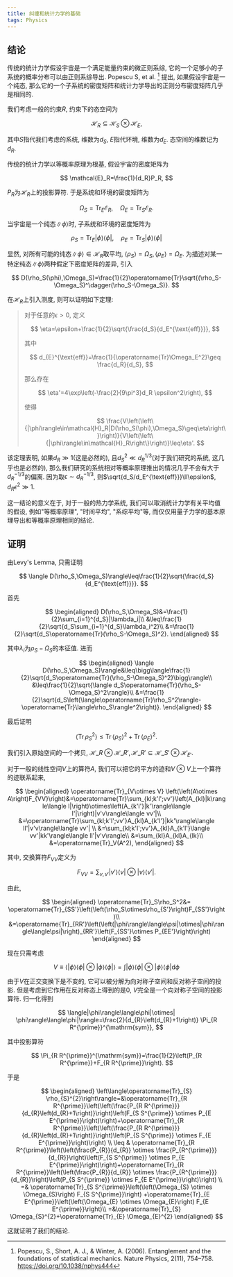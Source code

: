 ```yaml
---
title: 纠缠和统计力学的基础
tags: Physics
---
```


## 结论

传统的统计力学假设宇宙是一个满足能量约束的微正则系综, 它的一个足够小的子系统的概率分布可以由正则系综导出. Popescu S, et al. [^1] 提出, 如果假设宇宙是一个纯态, 那么它的一个子系统的密度矩阵和统计力学导出的正则分布密度矩阵几乎是相同的.

<!--more-->

我们考虑一般的约束$R$, 约束下的态空间为

$$
\mathcal{H}_R\subseteq \mathcal{H}_S\otimes\mathcal{H}_E, 
$$

其中$S$指代我们考虑的系统, 维数为$d_S$, $E$指代环境, 维数为$d_E$. 态空间的维数记为$d_R$.

传统的统计力学以等概率原理为根基, 假设宇宙的密度矩阵为

$$
\mathcal{E}_R=\frac{1}{d_R}P_R, 
$$

$P_R$为$\mathcal{H}_R$上的投影算符. 于是系统和环境的密度矩阵为

$$
\Omega_S=\operatorname{Tr}_E\mathcal{E}_R,\quad\Omega_E=\operatorname{Tr}_S\mathcal{E}_R. 
$$

当宇宙是一个纯态$\|\phi\rangle$时, 子系统和环境的密度矩阵为

$$
\rho_S=\operatorname{Tr}_E|\phi\rangle\langle\phi|,\quad\rho_E=\operatorname{Tr}_S|\phi\rangle\langle\phi|
$$

显然, 对所有可能的纯态$\|\phi\rangle\in\mathcal{H}_R$取平均, $\langle\rho_S\rangle=\Omega_S, \langle\rho_E\rangle=\Omega_E$. 为描述对某一特定纯态$\|\phi\rangle$两种假定下密度矩阵的差异, 引入

$$
D(\rho_S(\phi),\Omega_S)=\frac{1}{2}\operatorname{Tr}\sqrt{(\rho_S-\Omega_S)^\dagger(\rho_S-\Omega_S)}. 
$$

在$\mathcal{H}_R$上引入测度, 则可以证明如下定理:

> 对于任意的$\epsilon>0$, 定义
>
> $$
 \eta=\epsilon+\frac{1}{2}\sqrt{\frac{d_S}{d_E^{\text{eff}}}},
> $$
> 
> 其中
>
> $$
 d_{E}^{\text{eff}}=\frac{1}{\operatorname{Tr}\Omega_E^2}\geq \frac{d_R}{d_S},
> $$
> 
> 那么存在
> 
>$$
 \eta'=4\exp\left(-\frac{2}{9\pi^3}d_R \epsilon^2\right),
>$$
>
> 使得
> 
>$$
 \frac{V\left(\left\{|\phi\rangle\in\mathcal{H}_R|D(\rho_S(\phi),\Omega_S)\geq\eta\right\}\right)}{V\left(\left\{|\phi\rangle\in\mathcal{H}_R\right\}\right)}\leq\eta'.
>$$

该定理表明, 如果$d_R\gg 1$(这是必然的), 且$d_S^2\ll d_R^{1/3}$(对于我们研究的系统, 这几乎也是必然的), 那么我们研究的系统相对等概率原理推出的情况几乎不会有大于$d_R^{-1/3}$的偏离. 因为取$\epsilon\sim d_R^{-1/3}$, 则$\sqrt{d_S/d_E^{\text{eff}}}\ll\epsilon$, $d_R\epsilon^2\gg 1$.

这一结论的意义在于, 对于一般的热力学系统, 我们可以取消统计力学有关平均值的假设, 例如"等概率原理", "时间平均", "系综平均"等, 而仅仅用量子力学的基本原理导出和等概率原理相同的结论.

## 证明

由Levy's Lemma, 只需证明

$$
\langle D(\rho_S,\Omega_S)\rangle\leq\frac{1}{2}\sqrt{\frac{d_S}{d_E^{\text{eff}}}}. 
$$

首先

$$
\begin{aligned}
    D(\rho_S,\Omega_S)&=\frac{1}{2}\sum_{i=1}^{d_S}|\lambda_i|\\  
    &\leq\frac{1}{2}\sqrt{d_S\sum_{i=1}^{d_S}\lambda_i^2}\\  
    &=\frac{1}{2}\sqrt{d_S\operatorname{Tr}(\rho_S-\Omega_S)^2}.
\end{aligned} 
$$

其中$\lambda_i$为$\rho_S-\Omega_S$的本征值. 进而

$$
\begin{aligned}
    \langle D(\rho_S,\Omega_S)\rangle&\leq\bigg\langle\frac{1}{2}\sqrt{d_S\operatorname{Tr}(\rho_S-\Omega_S)^2}\bigg\rangle\\
    &\leq\frac{1}{2}\sqrt{\langle d_S\operatorname{Tr}(\rho_S-\Omega_S)^2\rangle}\\
    &=\frac{1}{2}\sqrt{d_S\left(\langle\operatorname{Tr}\rho_S^2\rangle-\operatorname{Tr}\langle\rho_S\rangle^2\right)}.
\end{aligned} 
$$

最后证明

$$
 \langle\operatorname{Tr}\rho_S^2\rangle\leq\operatorname{Tr}\langle\rho_S\rangle^2+\operatorname{Tr}\langle\rho_E\rangle^2.
$$

我们引入原始空间的一个拷贝, $\mathcal{H}\_R\otimes\mathcal{H}\_{R'}, \mathcal{H}\_{R'}\subseteq\mathcal{H}\_{S'}\otimes\mathcal{H}_{E'}$.

对于一般的线性空间$V$上的算符$A$, 我们可以把它的平方的迹和$V\otimes V$上一个算符的迹联系起来,

$$
\begin{aligned}
    \operatorname{Tr}_{V\otimes V} \left(\left(A\otimes A\right)F_{VV}\right)&=\operatorname{Tr}\sum_{kl;k'l';vv'}\left(A_{kl}|k\rangle\langle l|\right)\otimes\left(A_{k'l'}|k'\rangle\langle l'|\right)|v'v\rangle\langle vv'|\\  
    &=\operatorname{Tr}\sum_{kl;k'l';vv'}A_{kl}A_{k'l'}|kk'\rangle\langle ll'|v'v\rangle\langle vv'| \\  
    &=\sum_{kl;k'l';vv'}A_{kl}A_{k'l'}\langle vv'|kk'\rangle\langle ll'|v'v\rangle\\  
    &=\sum_{kl}A_{kl}A_{lk}\\  
    &=\operatorname{Tr}_V(A^2),
\end{aligned} 
$$

其中, 交换算符$F_{VV}$定义为

$$
F_{VV}=\sum_{v,v'}|v'\rangle\langle v|\otimes|v\rangle\langle v'|. 
$$

由此, 

$$
\begin{aligned}
\operatorname{Tr}_S\rho_S^2&= \operatorname{Tr}_{SS'}\left(\left(\rho_S\otimes\rho_{S'}\right)F_{SS'}\right)\\   
&=\operatorname{Tr}_{RR'}\left(\left(|\phi\rangle\langle\psi|\otimes|\phi\rangle\langle\psi|\right)_{RR'}\left(F_{SS'}\otimes P_{EE'}\right)\right)
\end{aligned}
$$

现在只需考虑

$$
V \equiv\langle |\phi\rangle\langle\phi|\otimes| \phi\rangle\langle\phi| \rangle=\int|\phi\rangle\langle\phi|\otimes| \phi\rangle\langle\phi| \mathrm{d} \phi
$$

由于$V$在正交变换下是不变的, 它可以被分解为向对称子空间和反对称子空间的投影. 但是考虑到它作用在反对称态上得到的是0, $V$完全是一个向对称子空间的投影算符. 归一化得到

$$
 \langle|\phi\rangle\langle\phi|\otimes| \phi\rangle\langle\phi|\rangle=\frac{2}{d_{R}\left(d_{R}+1\right)} \Pi_{R R^{\prime}}^{\mathrm{sym}},
$$

其中投影算符

$$
 \Pi_{R R^{\prime}}^{\mathrm{sym}}=\frac{1}{2}\left(P_{R R^{\prime}}+F_{R R^{\prime}}\right).
$$

于是

$$
 \begin{aligned}
\left\langle\operatorname{Tr}_{S} \rho_{S}^{2}\right\rangle=&\operatorname{Tr}_{R R^{\prime}}\left(\left(\frac{P_{R R^{\prime}}}{d_{R}\left(d_{R}+1\right)}\right)\left(F_{S S^{\prime}} \otimes P_{E E^{\prime}}\right)\right)+\operatorname{Tr}_{R R^{\prime}}\left(\left(\frac{P_{R R^{\prime}}}{d_{R}\left(d_{R}+1\right)}\right)\left(P_{S S^{\prime}} \otimes F_{E E^{\prime}}\right)\right) \\
\leq & \operatorname{Tr}_{R R^{\prime}}\left(\left(\frac{P_{R}}{d_{R}} \otimes \frac{P_{R^{\prime}}}{d_{R}}\right)\left(F_{S S^{\prime}} \otimes P_{E E^{\prime}}\right)\right)+\operatorname{Tr}_{R R^{\prime}}\left(\left(\frac{P_{R}}{d_{R}} \otimes \frac{P_{R^{\prime}}}{d_{R}}\right)\left(P_{S S^{\prime}} \otimes F_{E E^{\prime}}\right)\right) \\
=& \operatorname{Tr}_{S S^{\prime}}\left(\left(\Omega_{S} \otimes \Omega_{S}\right) F_{S S^{\prime}}\right) +\operatorname{Tr}_{E E^{\prime}}\left(\left(\Omega_{E} \otimes \Omega_{E}\right) F_{E E^{\prime}}\right)\\  
=&\operatorname{Tr}_{S} \Omega_{S}^{2}+\operatorname{Tr}_{E} \Omega_{E}^{2}
\end{aligned}
$$

这就证明了我们的结论.

[^1]: Popescu, S., Short, A. J., & Winter, A. (2006). Entanglement and the foundations of statistical mechanics. Nature Physics, 2(11), 754–758. https://doi.org/10.1038/nphys444